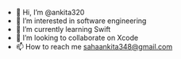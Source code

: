- 👋 Hi, I’m @ankita320
- 👀 I’m interested in software engineering
- 🌱 I’m currently learning Swift
- 💞️ I’m looking to collaborate on Xcode
- 📫 How to reach me sahaankita348@gmail.com

<!---
ankita320/ankita320 is a ✨ special ✨ repository because its `README.md` (this file) appears on your GitHub profile.
You can click the Preview link to take a look at your changes.
--->
